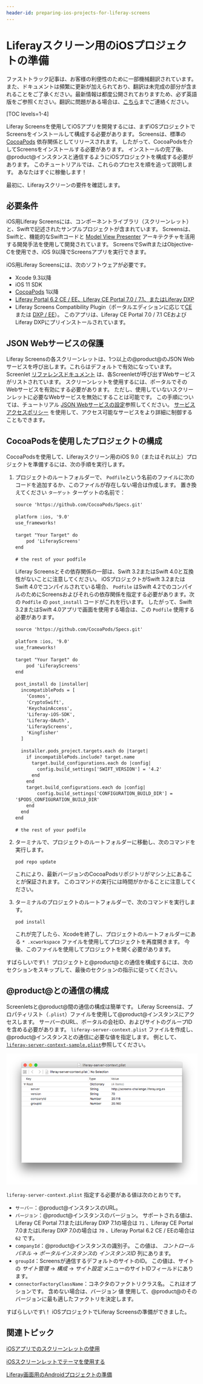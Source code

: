 ```yaml
---
header-id: preparing-ios-projects-for-liferay-screens
---
```


# Liferayスクリーン用のiOSプロジェクトの準備

<p class="alert alert-info"><span class="wysiwyg-color-blue120">ファストトラック記事は、お客様の利便性のために一部機械翻訳されています。また、ドキュメントは頻繁に更新が加えられており、翻訳は未完成の部分が含まれることをご了承ください。最新情報は都度公開されておりますため、必ず英語版をご参照ください。翻訳に問題がある場合は、<a href="mailto:support-content-jp@liferay.com">こちら</a>までご連絡ください。</span></p>

[TOC levels=1-4]

Liferay Screensを使用してiOSアプリを開発するには、まずiOSプロジェクトでScreensをインストールして構成する必要があります。 Screensは、標準の [CocoaPods](https://cocoapods.org) 依存関係としてリリースされます。 したがって、CocoaPodsを介してScreensをインストールする必要があります。 インストールの完了後、@product@インスタンスと通信するようにiOSプロジェクトを構成する必要があります。 このチュートリアルでは、これらのプロセスを順を追って説明します。 あなたはすぐに稼働します！

最初に、Liferayスクリーンの要件を確認します。

## 必要条件

iOS用Liferay Screensには、コンポーネントライブラリ（スクリーンレット）と、Swiftで記述されたサンプルプロジェクトが含まれています。 Screensは、Swiftと、機能的なSwiftコードと [Model View Presenter](http://en.wikipedia.org/wiki/Model%E2%80%93view%E2%80%93presenter) アーキテクチャを活用する開発手法を使用して開発されています。 ScreensでSwiftまたはObjective-Cを使用でき、iOS 9以降でScreensアプリを実行できます。

iOS用Liferay Screensには、次のソフトウェアが必要です。

  - Xcode 9.3以降
  - iOS 11 SDK
  - [CocoaPods](http://cocoapods.org) 1以降
  - [Liferay Portal 6.2 CE / EE、Liferay CE Portal 7.0 / 7.1、またはLiferay DXP](http://www.liferay.com/downloads/liferay-portal/available-releases)
  - Liferay Screens Compatibility Plugin（ポータルエディションに応じて[CE](http://www.liferay.com/marketplace/-/mp/application/54365664) または [DXP / EE](http://www.liferay.com/marketplace/-/mp/application/54369726)）。 このアプリは、Liferay CE Portal 7.0 / 7.1 CEおよびLiferay DXPにプリインストールされています。

## JSON Webサービスの保護

Liferay Screensの各スクリーンレットは、1つ以上の@product@のJSON Webサービスを呼び出します。これらはデフォルトで有効になっています。 Screenlet [リファレンスドキュメント](/docs/7-1/reference/-/knowledge_base/r/screenlets-in-liferay-screens-for-ios) は、各Screenletが呼び出すWebサービスがリストされています。 スクリーンレットを使用するには、ポータルでそのWebサービスを有効にする必要があります。 ただし、使用していないスクリーンレットに必要なWebサービスを無効にすることは可能です。 この手順については、チュートリアル [JSON Webサービスの設定](/docs/7-1/tutorials/-/knowledge_base/t/configuring-json-web-services)参照してください。 [サービスアクセスポリシー](/docs/7-1/tutorials/-/knowledge_base/t/service-access-policies) を使用して、アクセス可能なサービスをより詳細に制御することもできます。

## CocoaPodsを使用したプロジェクトの構成

CocoaPodsを使用して、Liferayスクリーン用のiOS 9.0（またはそれ以上）プロジェクトを準備するには、次の手順を実行します。

1.  プロジェクトのルートフォルダーで、 `Podfile`という名前のファイルに次のコードを追加するか、このファイルが存在しない場合は作成します。 置き換えてください `ターゲット` ターゲットの名前で：
   
        source 'https://github.com/CocoaPods/Specs.git'
       
        platform :ios, '9.0'
        use_frameworks!
       
        target "Your Target" do
            pod 'LiferayScreens'
        end
       
        # the rest of your podfile

    Liferay Screensとその依存関係の一部は、Swift 3.2またはSwift 4.0と互換性がないことに注意してください。 iOSプロジェクトがSwift 3.2またはSwift 4.0でコンパイルされている場合、 `Podfile` はSwift 4.2でのコンパイルのためにScreensおよびそれらの依存関係を指定する必要があります。次の `Podfile` の `post_install` コードがこれを行います。 したがって、Swift 3.2またはSwift 4.0アプリで画面を使用する場合は、この `Podfile` 使用する必要があります。

    ``` 
    source 'https://github.com/CocoaPods/Specs.git'

    platform :ios, '9.0'
    use_frameworks!

    target "Your Target" do
        pod 'LiferayScreens'
    end

    post_install do |installer|
      incompatiblePods = [
        'Cosmos',
        'CryptoSwift',
        'KeychainAccess',
        'Liferay-iOS-SDK',
        'Liferay-OAuth',
        'LiferayScreens',
        'Kingfisher'
      ]

      installer.pods_project.targets.each do |target|
        if incompatiblePods.include? target.name
          target.build_configurations.each do |config|
            config.build_settings['SWIFT_VERSION'] = '4.2'
          end
        end
        target.build_configurations.each do |config|
            config.build_settings['CONFIGURATION_BUILD_DIR'] = '$PODS_CONFIGURATION_BUILD_DIR'
        end
      end
    end

    # the rest of your podfile 
    ```

2.  ターミナルで、プロジェクトのルートフォルダーに移動し、次のコマンドを実行します。
   
        pod repo update

    これにより、最新バージョンのCocoaPodsリポジトリがマシン上にあることが保証されます。 このコマンドの実行には時間がかかることに注意してください。

3.  ターミナルのプロジェクトのルートフォルダーで、次のコマンドを実行します。
   
        pod install

    これが完了したら、Xcodeを終了し、プロジェクトのルートフォルダーにある `* .xcworkspace` ファイルを使用してプロジェクトを再度開きます。 今後、このファイルを使用してプロジェクトを開く必要があります。

すばらしいです\！ プロジェクトと@product@との通信を構成するには、次のセクションをスキップして、最後のセクションの指示に従ってください。

## @product@との通信の構成

Screenletsと@product@間の通信の構成は簡単です。 Liferay Screensは、プロパティリスト（`.plist`）ファイルを使用して@product@インスタンスにアクセスします。 サーバーのURL、ポータルの会社ID、およびサイトのグループIDを含める必要があります。 `liferay-server-context.plist` ファイルを作成し、@product@インスタンスとの通信に必要な値を指定します。 例として、 [`liferay-server-context-sample.plist`](https://github.com/liferay/liferay-screens/blob/master/ios/Framework/Core/Resources/liferay-server-context-sample.plist)参照してください。

![図1： <code>liferay-context.plist</code>と呼ばれるプロパティリストファイルです。](../../../images/screens-ios-liferay-context.png)

`liferay-server-context.plist` 指定する必要がある値は次のとおりです。

  - `サーバー`：@product@インスタンスのURL。
  - `バージョン`：@product@インスタンスのバージョン。 サポートされる値は、Liferay CE Portal 7.1またはLiferay DXP 7.1の場合は `71` 、Liferay CE Portal 7.0またはLiferay DXP 7.0の場合は `70` 、Liferay Portal 6.2 CE / EEの場合は `62` です。
  - `companyId`：@product@インスタンスの識別子。 この値は、 *コントロールパネル* → *ポータルインスタンス*の *インスタンスID* 列にあります。
  - `groupId`：Screensが通信するデフォルトのサイトのID。 この値は、サイトの *サイト管理* → *構成* → *サイト設定* メニューのサイトIDフィールドにあります。
  - `connectorFactoryClassName`：コネクタのファクトリクラス名。 これはオプションです。 含めない場合は、バージョン</code> 値 使用して、@product@のそのバージョンに最も適したファクトリを決定します。</li>
</ul>

<p spaces-before="0">すばらしいです\！ iOSプロジェクトでLiferay Screensの準備ができました。</p>

<h2 spaces-before="0">関連トピック</h2>

<p spaces-before="0"><a href="/docs/7-1/tutorials/-/knowledge_base/t/using-screenlets-in-ios-apps">iOSアプリでのスクリーンレットの使用</a></p>

<p spaces-before="0"><a href="/docs/7-1/tutorials/-/knowledge_base/t/using-themes-in-ios-screenlets">iOSスクリーンレットでテーマを使用する</a></p>

<p spaces-before="0"><a href="/docs/7-1/tutorials/-/knowledge_base/t/preparing-android-projects-for-liferay-screens">Liferay画面用のAndroidプロジェクトの準備</a></p>
